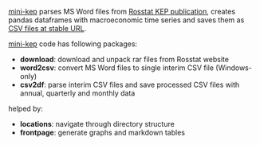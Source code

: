[mini-kep] parses MS Word files from [Rosstat KEP publication][Rosstat], 
creates pandas dataframes with macroeconomic time series 
and saves them as [CSV files at stable URL][backend]. 

  [mini-kep]: https://github.com/epogrebnyak/mini-kep
  [Rosstat]: http://www.gks.ru/wps/wcm/connect/rosstat_main/rosstat/ru/statistics/publications/catalog/doc_1140080765391
  [backend]: https://github.com/epogrebnyak/mini-kep/tree/master/data/processed/latest


[mini-kep] code has following packages:
   - **download**: download and unpack rar files from Rosstat website
   - **word2csv**: convert MS Word files to single interim CSV file (Windows-only)
   - **csv2df**: parse interim CSV files and save processed CSV files with annual, quarterly and monthly data

helped by:       
   - **locations**: navigate through directory structure 
   - **frontpage**: generate graphs and markdown tables

  
  